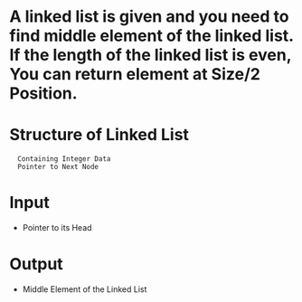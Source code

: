 # A linked list is given and you need to find middle element of the linked list. If the length of the linked list is even, You can return element at Size/2 Position.

# Structure of Linked List

```
  Containing Integer Data
  Pointer to Next Node
```

# Input

- Pointer to its Head

# Output

- Middle Element of the Linked List


